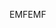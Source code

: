 <span data-ttu-id="ebb17-101">EMF</span><span class="sxs-lookup"><span data-stu-id="ebb17-101">EMF</span></span>